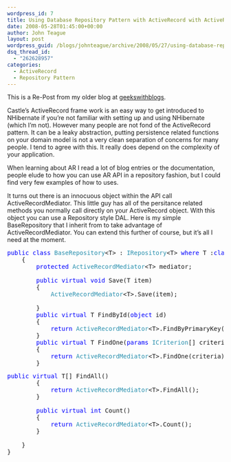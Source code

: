 ```yaml
---
wordpress_id: 7
title: Using Database Repository Pattern with ActiveRecord with ActiveRecordMediator
date: 2008-05-28T01:45:00+00:00
author: John Teague
layout: post
wordpress_guid: /blogs/johnteague/archive/2008/05/27/using-database-repository-pattern-with-activerecord-with-activerecordmediator.aspx
dsq_thread_id:
  - "262628957"
categories:
  - ActiveRecord
  - Repository Pattern
---
```

This is a Re-Post from my older blog at [geekswithblogs](http://geekswithblogs.net/johnteague/archive/2008/04/23/using-database-repository-pattern-with-activerecord-with-activerecordmediator.aspx).

Castle’s ActiveRecord frame work is an easy way to get introduced to NHibernate if you’re not familiar with setting up and using NHibernate (which I’m not). However many people are not fond of the ActiveRecord pattern. It can be a leaky abstraction, putting persistence related functions on your domain model is not a very clean separation of concerns for many people. I tend to agree with this. It really does depend on the complexity of your application. 

When learning about AR I read a lot of blog entries or the documentation, people elude to how you can use AR API in a repository fashion, but I could find very few examples of how to uses. 

It turns out there is an innocuous object within the API call ActiveRecordMediator<T>. This little guy has all of the persitance related methods you normally call directly on your ActiveRecord object. With this object you can use a Repository style DAL. Here is my simple BaseRepository that I inherit from to take advantage of ActiveRecordMediator. You can extend this further of course, but it’s all I need at the moment.

<pre><span style="color: blue">public class </span><span style="color: #2b91af">BaseRepository</span>&lt;T&gt; : <span style="color: #2b91af">IRepository</span>&lt;T&gt; <span style="color: blue">where </span>T :<span style="color: blue">class 
    </span>{
        <span style="color: blue">protected </span><span style="color: #2b91af">ActiveRecordMediator</span>&lt;T&gt; mediator;

        <span style="color: blue">public virtual void </span>Save(T item)
        {
            <span style="color: #2b91af">ActiveRecordMediator</span>&lt;T&gt;.Save(item);
            
        }
        <span style="color: blue">public virtual </span>T FindById(<span style="color: blue">object </span>id)
        {
            <span style="color: blue">return </span><span style="color: #2b91af">ActiveRecordMediator</span>&lt;T&gt;.FindByPrimaryKey(id);
        }
        <span style="color: blue">public virtual </span>T FindOne(<span style="color: blue">params </span><span style="color: #2b91af">ICriterion</span>[] criteria)
        {
            <span style="color: blue">return </span><span style="color: #2b91af">ActiveRecordMediator</span>&lt;T&gt;.FindOne(criteria);
        }</pre>

<pre><span style="color: blue">public virtual </span>T[] FindAll()
        {
            <span style="color: blue">return </span><span style="color: #2b91af">ActiveRecordMediator</span>&lt;T&gt;.FindAll();
        }

        <span style="color: blue">public virtual int </span>Count()
        {
            <span style="color: blue">return </span><span style="color: #2b91af">ActiveRecordMediator</span>&lt;T&gt;.Count();
        }
       
    }
}</pre>

[](http://11011.net/software/vspaste)